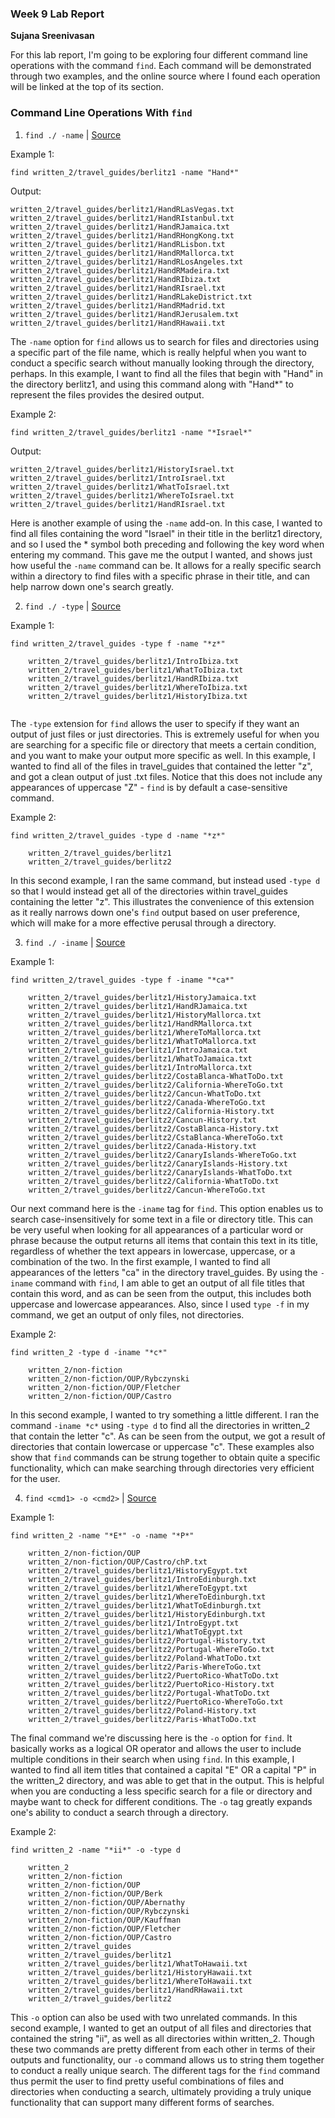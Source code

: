 ### Week 9 Lab Report
**Sujana Sreenivasan**

For this lab report, I'm going to be exploring four different command line operations with the command `find`. Each command will be demonstrated through two examples, and the online source where I found each operation will be linked at the top of its section.

### Command Line Operations With `find`

1. `find ./ -name` | [Source](https://geekflare.com/linux-find-commands/)

Example 1:

```
find written_2/travel_guides/berlitz1 -name "Hand*"
```
Output:

```
written_2/travel_guides/berlitz1/HandRLasVegas.txt
written_2/travel_guides/berlitz1/HandRIstanbul.txt
written_2/travel_guides/berlitz1/HandRJamaica.txt
written_2/travel_guides/berlitz1/HandRHongKong.txt
written_2/travel_guides/berlitz1/HandRLisbon.txt
written_2/travel_guides/berlitz1/HandRMallorca.txt
written_2/travel_guides/berlitz1/HandRLosAngeles.txt
written_2/travel_guides/berlitz1/HandRMadeira.txt
written_2/travel_guides/berlitz1/HandRIbiza.txt
written_2/travel_guides/berlitz1/HandRIsrael.txt
written_2/travel_guides/berlitz1/HandRLakeDistrict.txt
written_2/travel_guides/berlitz1/HandRMadrid.txt
written_2/travel_guides/berlitz1/HandRJerusalem.txt
written_2/travel_guides/berlitz1/HandRHawaii.txt
```
The `-name` option for `find` allows us to search for files and directories using a specific part of the file name, which is really helpful when you want to conduct a specific search without manually looking through the directory, perhaps. In this example, I want to find all the files that begin with "Hand" in the directory berlitz1, and using this command along with "Hand*" to represent the files provides the desired output.

Example 2:

```
find written_2/travel_guides/berlitz1 -name "*Israel*"
```
Output:

```
written_2/travel_guides/berlitz1/HistoryIsrael.txt
written_2/travel_guides/berlitz1/IntroIsrael.txt
written_2/travel_guides/berlitz1/WhatToIsrael.txt
written_2/travel_guides/berlitz1/WhereToIsrael.txt
written_2/travel_guides/berlitz1/HandRIsrael.txt
```
Here is another example of using the `-name` add-on. In this case, I wanted to find all files containing the word "Israel" in their title in the berlitz1 directory, and so I used the * symbol both preceding and following the key word when entering my command. This gave me the output I wanted, and shows just how useful the `-name` command can be. It allows for a really specific search within a directory to find files with a specific phrase in their title, and can help narrow down one's search greatly.

2. `find ./ -type` | [Source](https://geekflare.com/linux-find-commands/)

Example 1:

```
find written_2/travel_guides -type f -name "*z*" 

    written_2/travel_guides/berlitz1/IntroIbiza.txt
    written_2/travel_guides/berlitz1/WhatToIbiza.txt
    written_2/travel_guides/berlitz1/HandRIbiza.txt
    written_2/travel_guides/berlitz1/WhereToIbiza.txt
    written_2/travel_guides/berlitz1/HistoryIbiza.txt
    
```
The `-type` extension for `find` allows the user to specify if they want an output of just files or just directories. This is extremely useful for when you are searching for a specific file or directory that meets a certain condition, and you want to make your output more specific as well. In this example, I wanted to find all of the files in travel_guides that contained the letter "z", and got a clean output of just .txt files. Notice that this does not include any appearances of uppercase "Z" - `find` is by default a case-sensitive command.


Example 2:

```
find written_2/travel_guides -type d -name "*z*"

    written_2/travel_guides/berlitz1
    written_2/travel_guides/berlitz2
```
In this second example, I ran the same command, but instead used `-type d` so that I would instead get all of the directories within travel_guides containing the letter "z". This illustrates the convenience of this extension as it really narrows down one's `find` output based on user preference, which will make for a more effective perusal through a directory.

3. `find ./ -iname` | [Source](https://geekflare.com/linux-find-commands/)

Example 1:

```
find written_2/travel_guides -type f -iname "*ca*"

    written_2/travel_guides/berlitz1/HistoryJamaica.txt
    written_2/travel_guides/berlitz1/HandRJamaica.txt
    written_2/travel_guides/berlitz1/HistoryMallorca.txt
    written_2/travel_guides/berlitz1/HandRMallorca.txt
    written_2/travel_guides/berlitz1/WhereToMallorca.txt
    written_2/travel_guides/berlitz1/WhatToMallorca.txt
    written_2/travel_guides/berlitz1/IntroJamaica.txt
    written_2/travel_guides/berlitz1/WhatToJamaica.txt
    written_2/travel_guides/berlitz1/IntroMallorca.txt
    written_2/travel_guides/berlitz2/CostaBlanca-WhatToDo.txt
    written_2/travel_guides/berlitz2/California-WhereToGo.txt
    written_2/travel_guides/berlitz2/Cancun-WhatToDo.txt
    written_2/travel_guides/berlitz2/Canada-WhereToGo.txt
    written_2/travel_guides/berlitz2/California-History.txt
    written_2/travel_guides/berlitz2/Cancun-History.txt
    written_2/travel_guides/berlitz2/CostaBlanca-History.txt
    written_2/travel_guides/berlitz2/CstaBlanca-WhereToGo.txt
    written_2/travel_guides/berlitz2/Canada-History.txt
    written_2/travel_guides/berlitz2/CanaryIslands-WhereToGo.txt
    written_2/travel_guides/berlitz2/CanaryIslands-History.txt
    written_2/travel_guides/berlitz2/CanaryIslands-WhatToDo.txt
    written_2/travel_guides/berlitz2/California-WhatToDo.txt
    written_2/travel_guides/berlitz2/Cancun-WhereToGo.txt
```
Our next command here is the `-iname` tag for `find`. This option enables us to search case-insensitively for some text in a file or directory title. This can be very useful when looking for all appearances of a particular word or phrase because the output returns all items that contain this text in its title, regardless of whether the text appears in lowercase, uppercase, or a combination of the two. In the first example, I wanted to find all appearances of the letters "ca" in the directory travel_guides. By using the `-iname` command with `find`, I am able to get an output of all file titles that contain this word, and as can be seen from the output, this includes both uppercase and lowercase appearances. Also, since I used `type -f` in my command, we get an output of only files, not directories.

Example 2:

```
find written_2 -type d -iname "*c*" 

    written_2/non-fiction
    written_2/non-fiction/OUP/Rybczynski
    written_2/non-fiction/OUP/Fletcher
    written_2/non-fiction/OUP/Castro
```
In this second example, I wanted to try something a little different. I ran the command `-iname *c*` using `-type d` to find all the directories in written_2 that contain the letter "c". As can be seen from the output, we got a result of directories that contain lowercase or uppercase "c". These examples also show that `find` commands can be strung together to obtain quite a specific functionality, which can make searching through directories very efficient for the user.

4. `find <cmd1> -o <cmd2>` | [Source](https://linuxhandbook.com/find-command-examples/)

Example 1:

```
find written_2 -name "*E*" -o -name "*P*"

    written_2/non-fiction/OUP
    written_2/non-fiction/OUP/Castro/chP.txt
    written_2/travel_guides/berlitz1/HistoryEgypt.txt
    written_2/travel_guides/berlitz1/IntroEdinburgh.txt
    written_2/travel_guides/berlitz1/WhereToEgypt.txt
    written_2/travel_guides/berlitz1/WhereToEdinburgh.txt
    written_2/travel_guides/berlitz1/WhatToEdinburgh.txt
    written_2/travel_guides/berlitz1/HistoryEdinburgh.txt
    written_2/travel_guides/berlitz1/IntroEgypt.txt
    written_2/travel_guides/berlitz1/WhatToEgypt.txt
    written_2/travel_guides/berlitz2/Portugal-History.txt
    written_2/travel_guides/berlitz2/Portugal-WhereToGo.txt
    written_2/travel_guides/berlitz2/Poland-WhatToDo.txt
    written_2/travel_guides/berlitz2/Paris-WhereToGo.txt
    written_2/travel_guides/berlitz2/PuertoRico-WhatToDo.txt
    written_2/travel_guides/berlitz2/PuertoRico-History.txt
    written_2/travel_guides/berlitz2/Portugal-WhatToDo.txt
    written_2/travel_guides/berlitz2/PuertoRico-WhereToGo.txt
    written_2/travel_guides/berlitz2/Poland-History.txt
    written_2/travel_guides/berlitz2/Paris-WhatToDo.txt
```
The final command we're discussing here is the `-o` option for `find`. It basically works as a logical OR operator and allows the user to include multiple conditions in their search when using `find`. In this example, I wanted to find all item titles that contained a capital "E" OR a capital "P" in the written_2 directory, and was able to get that in the output. This is helpful when you are conducting a less specific search for a file or directory and maybe want to check for different conditions. The `-o` tag greatly expands one's ability to conduct a search through a directory.

Example 2:

```
find written_2 -name "*ii*" -o -type d 

    written_2
    written_2/non-fiction
    written_2/non-fiction/OUP
    written_2/non-fiction/OUP/Berk
    written_2/non-fiction/OUP/Abernathy
    written_2/non-fiction/OUP/Rybczynski
    written_2/non-fiction/OUP/Kauffman
    written_2/non-fiction/OUP/Fletcher
    written_2/non-fiction/OUP/Castro
    written_2/travel_guides
    written_2/travel_guides/berlitz1
    written_2/travel_guides/berlitz1/WhatToHawaii.txt
    written_2/travel_guides/berlitz1/HistoryHawaii.txt
    written_2/travel_guides/berlitz1/WhereToHawaii.txt
    written_2/travel_guides/berlitz1/HandRHawaii.txt
    written_2/travel_guides/berlitz2
```
This `-o` option can also be used with two unrelated commands. In this second example, I wanted to get an output of all files and directories that contained the string "ii", as well as all directories within written_2. Though these two commands are pretty different from each other in terms of their outputs and functionality, our `-o` command allows us to string them together to conduct a really unique search. The different tags for the `find` command thus permit the user to find pretty useful combinations of files and directories when conducting a search, ultimately providing a truly unique functionality that can support many different forms of searches.
